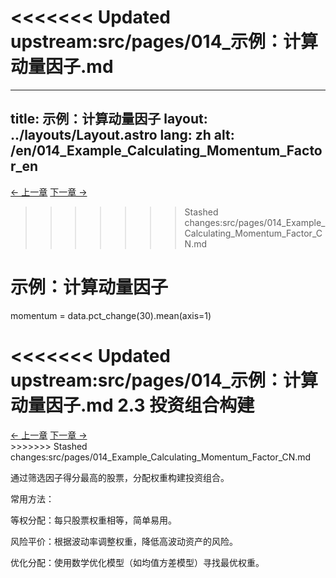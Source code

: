 <<<<<<< Updated upstream:src/pages/014_示例：计算动量因子.md
=======
---
title: 示例：计算动量因子
layout: ../layouts/Layout.astro
lang: zh
alt: /en/014_Example_Calculating_Momentum_Factor_en
---

<div class="top-nav">
  <a href="/013_Example_Loading_Stock_Price_Data_CN">← 上一章</a>
  <a href="/015_Example_Building_Equal_Weighted_Portfolio_CN">下一章 →</a>
</div>

>>>>>>> Stashed changes:src/pages/014_Example_Calculating_Momentum_Factor_CN.md
# 示例：计算动量因子

momentum = data.pct_change(30).mean(axis=1)

<<<<<<< Updated upstream:src/pages/014_示例：计算动量因子.md
2.3 投资组合构建
=======
<div class="nav-links">
  <a href="/013_Example_Loading_Stock_Price_Data_CN">← 上一章</a>
  <a href="/015_Example_Building_Equal_Weighted_Portfolio_CN">下一章 →</a>
</div>
>>>>>>> Stashed changes:src/pages/014_Example_Calculating_Momentum_Factor_CN.md

通过筛选因子得分最高的股票，分配权重构建投资组合。

常用方法：

等权分配：每只股票权重相等，简单易用。

风险平价：根据波动率调整权重，降低高波动资产的风险。

优化分配：使用数学优化模型（如均值方差模型）寻找最优权重。